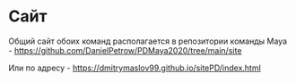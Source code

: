 # Сайт
Общий сайт обоих команд располагается в репозитории команды Maya - https://github.com/DanielPetrow/PDMaya2020/tree/main/site

Или по адресу - https://dmitrymaslov99.github.io/sitePD/index.html
